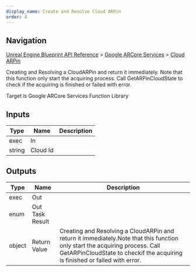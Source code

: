 ```yaml
---
display_name: Create and Resolve Cloud ARPin
order: 4
---
```

## Navigation

[Unreal Engine Blueprint API Reference](https://dev.epicgames.com/documentation/en-us/unreal-engine/BlueprintAPI) > [Google ARCore Services](https://dev.epicgames.com/documentation/en-us/unreal-engine/BlueprintAPI/GoogleARCoreServices) > [Cloud ARPin](https://dev.epicgames.com/documentation/en-us/unreal-engine/BlueprintAPI/GoogleARCoreServices/CloudARPin)

Creating and Resolving a CloudARPin and return it immediately.
Note that this function only start the acquiring process. Call GetARPinCloudState to check
if the acquiring is finished or failed with error.

Target is Google ARCore Services Function Library

## Inputs

| Type | Name | Description |
| --- | --- | --- |
| exec | In |  |
| string | Cloud Id |  |

## Outputs

| Type | Name | Description |
| --- | --- | --- |
| exec | Out |  |
| enum | Out Task Result |  |
| object | Return Value | Creating and Resolving a CloudARPin and return it immediately.Note that this function only start the acquiring process. Call GetARPinCloudState to checkif the acquiring is finished or failed with error. |
